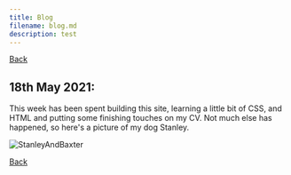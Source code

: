 ```yaml
---
title: Blog
filename: blog.md
description: test
---
```


[Back](index)

## 18th May 2021:

This week has been spent building this site, learning a little bit of CSS, and HTML and putting some finishing touches on my CV. Not much else has happened, so here's a picture of my dog Stanley.

![StanleyAndBaxter](https://i.ibb.co/0MG436K/B1-E33900-07-F1-4-E92-9-A69-5-E5-FB0-B44-D65.jpg)

[Back](index)
